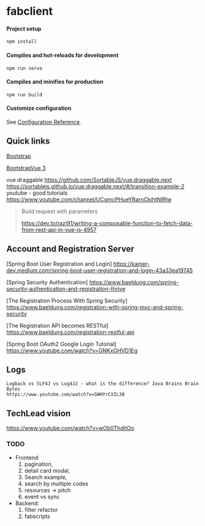 # fabclient

#### Project setup
```
npm install
```

#### Compiles and hot-reloads for development
```
npm run serve
```

#### Compiles and minifies for production
```
npm run build
```

#### Customize configuration
See [Configuration Reference](https://cli.vuejs.org/config/).

## Quick links
[Bootstrap](https://getbootstrap.com/docs/5.0/forms/checks-radios/#switches)

[BootstrapVue 3](https://cdmoro.github.io/bootstrap-vue-3/components/FormCheckbox.html#checkbox-values-and-v-model)

vue draggable
https://github.com/SortableJS/vue.draggable.next
https://sortablejs.github.io/vue.draggable.next/#/transition-example-2
youtube - good tutorials 
https://www.youtube.com/channel/UCgmcPHueYRarnCkihtNIRlw
> Build request with parameters
> 
> https://dev.to/razi91/writing-a-composable-function-to-fetch-data-from-rest-api-in-vue-js-4957

## Account and Registration Server

[Spring Boot User Registration and Login]
https://kamer-dev.medium.com/spring-boot-user-registration-and-login-43a33ea19745

[Spring Security Authentication]
https://www.baeldung.com/spring-security-authentication-and-registration-thrive

[The Registration Process With Spring Security]
https://www.baeldung.com/registration-with-spring-mvc-and-spring-security

[The Registration API becomes RESTful]
https://www.baeldung.com/registration-restful-api

[Spring Boot OAuth2 Google Login Tutorial]
https://www.youtube.com/watch?v=GNKxGHVD1Eg

## Logs
```
Logback vs SLF4J vs Log4J2 - what is the difference? Java Brains Brain Bytes
https://www.youtube.com/watch?v=SWHYrCXIL38
```
## TechLead vision
https://www.youtube.com/watch?v=wOb0ThditOo

### TODO
- Frontend
  1. pagination, 
  2. detail card modal, 
  3. Search example, 
  4. search by multiple codes
  5. resources -> pitch
  6. event vs sync
- Backend: 
  1. filter refactor
  2. fabscripts
  
